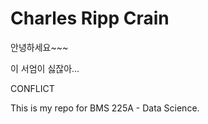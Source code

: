 # Charles Ripp Crain

안녕하세요~~~

이 서엄이 싫잖아...

CONFLICT

This is my repo for BMS 225A - Data Science.